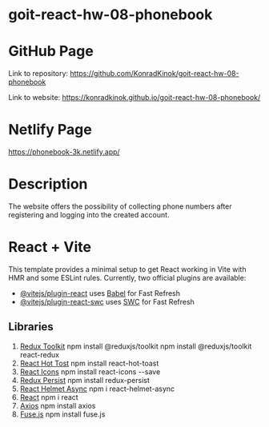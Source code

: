 # goit-react-hw-08-phonebook

# GitHub Page

Link to repository:
https://github.com/KonradKinok/goit-react-hw-08-phonebook

Link to website:
https://konradkinok.github.io/goit-react-hw-08-phonebook/

# Netlify Page

https://phonebook-3k.netlify.app/

# Description

The website offers the possibility of collecting phone numbers after registering and logging into the created account.

# React + Vite

This template provides a minimal setup to get React working in Vite with HMR and some ESLint rules.
Currently, two official plugins are available:

- [@vitejs/plugin-react](https://github.com/vitejs/vite-plugin-react/blob/main/packages/plugin-react/README.md) uses [Babel](https://babeljs.io/) for Fast Refresh
- [@vitejs/plugin-react-swc](https://github.com/vitejs/vite-plugin-react-swc) uses [SWC](https://swc.rs/) for Fast Refresh

## Libraries

1. [Redux Toolkit](https://redux-toolkit.js.org/introduction/getting-started)
   npm install @reduxjs/toolkit
   npm install @reduxjs/toolkit react-redux
2. [React Hot Tost](https://react-hot-toast.com/)
   npm install react-hot-toast
3. [React Icons](https://react-icons.github.io/react-icons/)
   npm install react-icons --save
4. [Redux Persist](https://github.com/rt2zz/redux-persist#readme)
   npm install redux-persist
5. [React Helmet Async](https://www.npmjs.com/package/react-helmet-async)
   npm i react-helmet-async
6. [React](https://www.npmjs.com/package/react)
   npm i react
7. [Axios](https://axios-http.com/docs/intro)
   npm install axios
8. [Fuse.js](https://www.fusejs.io/)
   npm install fuse.js
